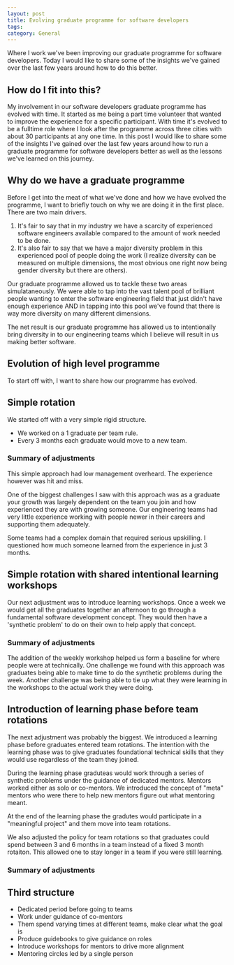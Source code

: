 ```yaml
---
layout: post
title: Evolving graduate programme for software developers
tags: 
category: General
---
```

Where I work we've been improving our graduate programme for software developers. Today I would like to share some of the insights we've gained over the last few years around how to do this better.

## How do I fit into this?

My involvement in our software developers graduate programme has evolved with time. It started as me being a part time volunteer that wanted to improve the experience for a specific participant. With time it's evolved to be a fulltime role where I look after the programme across three cities with about 30 participants at any one time. In this post I would like to share some of the insights I've gained over the last few years around how to run a graduate programme for software developers better as well as the lessons we've learned on this journey.

## Why do we have a graduate programme

Before I get into the meat of what we've done and how we have evolved the programme, I want to briefly touch on why we are doing it in the first place. There are two main drivers.

1) It's fair to say that in my industry we have a scarcity of experienced software engineers available compared to the amount of work needed to be done.  
2) It's also fair to say that we have a major diversity problem in this experienced pool of people doing the work (I realize diversity can be measured on multiple dimensions, the most obvious one right now being gender diversity but there are others).  

Our graduate programme allowed us to tackle these two areas simulataneously. We were able to tap into the vast talent pool of brilliant people wanting to enter the software engineering field that just didn't have enough experience AND in tapping into this pool we've found that there is way more diversity on many different dimensions. 

The net result is our graduate programme has allowed us to intentionally bring diversity in to our engineering teams which I believe will result in us making better software.

## Evolution of high level programme

To start off with, I want to share how our programme has evolved.

## Simple rotation 

We started off with a very simple rigid structure. 

* We worked on a 1 graduate per team rule. 
* Every 3 months each graduate would move to a new team. 

### Summary of adjustments

This simple approach had low management overheard. The experience however was hit and miss. 

One of the biggest challenges I saw with this approach was as a graduate your growth was largely dependent on the team you join and how experienced they are with growing someone. Our engineering teams had very little experience working with people newer in their careers and supporting them adequately.

Some teams had a complex domain that required serious upskilling. I questioned how much someone learned from the experience in just 3 months.

## Simple rotation with shared intentional learning workshops

Our next adjustment was to introduce learning workshops. Once a week we would get all the graduates together an afternoon to go through a fundamental software development concept. They would then have a 'synthetic problem' to do on their own to help apply that concept. 

### Summary of adjustments

The addition of the weekly workshop helped us form a baseline for where people were at technically. One challenge we found with this approach was graduates being able to make time to do the synthetic problems during the week. Another challenge was being able to tie up what they were learning in the workshops to the actual work they were doing. 

## Introduction of learning phase before team rotations

The next adjustment was probably the biggest. We introduced a learning phase before graduates entered team rotations. The intention with the learning phase was to give graduates foundational technical skills that they would use regardless of the team they joined. 

During the learning phase graduteas would work through a series of synthetic problems under the guidance of dedicated mentors. Mentors worked either as solo or co-mentors. We introduced the concept of "meta" mentors who were there to help new mentors figure out what mentoring meant.

At the end of the learning phase the gradutes would participate in a "meaningful project" and them move into team rotations.

We also adjusted the policy for team rotations so that graduates could spend between 3 and 6 months in a team instead of a fixed 3 month rotaiton. This allowed one to stay longer in a team if you were still learning.

### Summary of adjustments

## Third structure

- Dedicated period before going to teams
- Work under guidance of co-mentors
- Them spend varying times at different teams, make clear what the goal is
- Produce guidebooks to give guidance on roles
- Introduce workshops for mentors to drive more alignment
- Mentoring circles led by a single person

